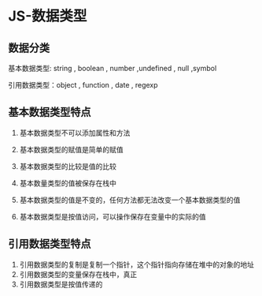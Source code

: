 # JS-数据类型

## 数据分类

基本数据类型: string , boolean , number ,undefined , null ,symbol

引用数据类型：object , function , date , regexp 



## 基本数据类型特点

1. 基本数据类型不可以添加属性和方法

2. 基本数据类型的赋值是简单的赋值

3. 基本数据类型的比较是值的比较

4. 基本数量类型的值被保存在栈中

5. 基本数据类型的值是不变的，任何方法都无法改变一个基本数据类型的值

6. 基本数据类型是按值访问，可以操作保存在变量中的实际的值

   

## 引用数据类型特点

1. 引用数据类型的复制是复制一个指针，这个指针指向存储在堆中的对象的地址
2. 引用数据类型的变量保存在栈中，真正
3. 引用数据类型是按值传递的